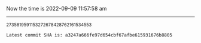 Now the time is 2022-09-09 11:57:58 am

---

<small>2735819591153272678428762161534553</small>

```txt
Latest commit SHA is: a3247a666fe97d654cbf67afbe615931676b8805
```
